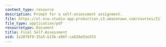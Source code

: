 ```yaml
---
content_type: resource
description: Prompt for a self-assessment assignment.
file: https://ol-ocw-studio-app-production.s3.amazonaws.com/courses/21l-010-writing-with-shakespeare-fall-2010/1e2078f935a5b15ba98fca620e93e553_MIT21L_010F10_assn09.pdf
file_type: application/pdf
resourcetype: Document
title: Final Self-Assessment
uid: 1e2078f9-35a5-b15b-a98f-ca620e93e553
---
```


